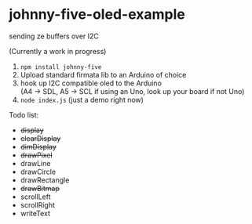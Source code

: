 johnny-five-oled-example
========================

sending ze buffers over I2C

(Currently a work in progress)

1. `npm install johnny-five`
2. Upload standard firmata lib to an Arduino of choice
3. hook up I2C compatible oled to the Arduino  
(A4 -> SDL, A5 -> SCL if using an Uno, look up your board if not Uno)
4. `node index.js` (just a demo right now)

Todo list:
+ ~~display~~
+ ~~clearDisplay~~
+ ~~dimDisplay~~
+ ~~drawPixel~~
+ drawLine
+ drawCircle
+ drawRectangle
+ ~~drawBitmap~~
+ scrollLeft
+ scrollRight
+ writeText